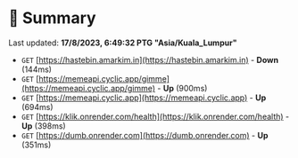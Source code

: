 # 📖 Summary
Last updated: **17/8/2023, 6:49:32 PTG "Asia/Kuala_Lumpur"**

- `GET` [https://hastebin.amarkim.in](https://hastebin.amarkim.in) - **Down** (144ms)
- `GET` [https://memeapi.cyclic.app/gimme](https://memeapi.cyclic.app/gimme) - **Up** (900ms)
- `GET` [https://memeapi.cyclic.app](https://memeapi.cyclic.app) - **Up** (694ms)
- `GET` [https://klik.onrender.com/health](https://klik.onrender.com/health) - **Up** (398ms)
- `GET` [https://dumb.onrender.com](https://dumb.onrender.com) - **Up** (351ms)
